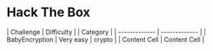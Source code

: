 # Hack The Box

| Challenge  | Difficulty | | Category |
| ------------- | ------------- |
| BabyEncryption  | Very easy  | crypto  |
| Content Cell  | Content Cell  |
